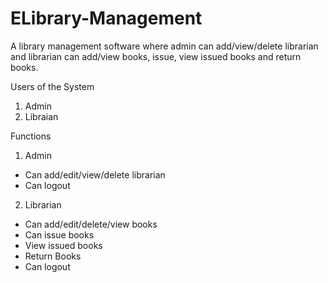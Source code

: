 # ELibrary-Management

A library management software where admin can add/view/delete librarian and librarian can add/view books, issue, view issued books and return books.

Users of the System
1. Admin
2. Libraian

Functions 
1. Admin
- Can add/edit/view/delete librarian
- Can logout
2. Librarian
- Can add/edit/delete/view books
- Can issue books
- View issued books
- Return Books
- Can logout
